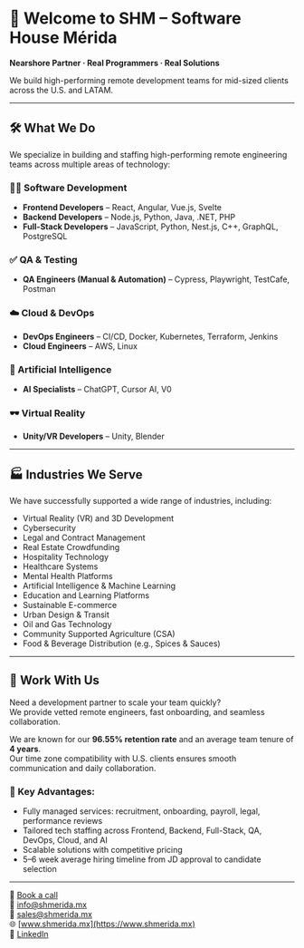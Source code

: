 # 👋 Welcome to SHM – Software House Mérida

**Nearshore Partner · Real Programmers · Real Solutions**

We build high-performing remote development teams for mid-sized clients across the U.S. and LATAM.

---

## 🛠️ What We Do

We specialize in building and staffing high-performing remote engineering teams across multiple areas of technology:

### 👨‍💻 Software Development
- **Frontend Developers** – React, Angular, Vue.js, Svelte  
- **Backend Developers** – Node.js, Python, Java, .NET, PHP  
- **Full-Stack Developers** – JavaScript, Python, Nest.js, C++, GraphQL, PostgreSQL  

### ✅ QA & Testing
- **QA Engineers (Manual & Automation)** – Cypress, Playwright, TestCafe, Postman  

### ☁️ Cloud & DevOps
- **DevOps Engineers** – CI/CD, Docker, Kubernetes, Terraform, Jenkins  
- **Cloud Engineers** – AWS, Linux  

### 🧠 Artificial Intelligence
- **AI Specialists** – ChatGPT, Cursor AI, V0  

### 🕶️ Virtual Reality
- **Unity/VR Developers** – Unity, Blender  

---

## 🏭 Industries We Serve

We have successfully supported a wide range of industries, including:

- Virtual Reality (VR) and 3D Development  
- Cybersecurity  
- Legal and Contract Management  
- Real Estate Crowdfunding  
- Hospitality Technology  
- Healthcare Systems  
- Mental Health Platforms  
- Artificial Intelligence & Machine Learning  
- Education and Learning Platforms  
- Sustainable E-commerce  
- Urban Design & Transit  
- Oil and Gas Technology  
- Community Supported Agriculture (CSA)  
- Food & Beverage Distribution (e.g., Spices & Sauces)  

---

## 🤝 Work With Us

Need a development partner to scale your team quickly?  
We provide vetted remote engineers, fast onboarding, and seamless collaboration.

We are known for our **96.55% retention rate** and an average team tenure of **4 years**.  
Our time zone compatibility with U.S. clients ensures smooth communication and daily collaboration.

### 🔑 Key Advantages:
- Fully managed services: recruitment, onboarding, payroll, legal, performance reviews  
- Tailored tech staffing across Frontend, Backend, Full-Stack, QA, DevOps, Cloud, and AI  
- Scalable solutions with competitive pricing  
- 5–6 week average hiring timeline from JD approval to candidate selection  

---

📅 [Book a call](https://calendly.com/jacqueline-navarrete/meeting-with-jacqui-shm)  
📩 [info@shmerida.mx](mailto:info@shmerida.mx)  
📩 [sales@shmerida.mx](mailto:sales@shmerida.mx)  
🌐 [www.shmerida.mx](https://www.shmerida.mx)  
💼 [LinkedIn](https://www.linkedin.com/company/software-house-m%C3%A9rida/)

